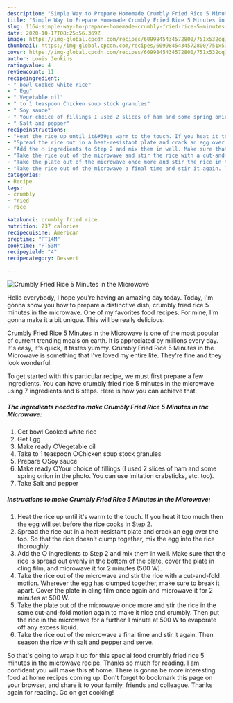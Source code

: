 ```yaml
---
description: "Simple Way to Prepare Homemade Crumbly Fried Rice 5 Minutes in the Microwave"
title: "Simple Way to Prepare Homemade Crumbly Fried Rice 5 Minutes in the Microwave"
slug: 1164-simple-way-to-prepare-homemade-crumbly-fried-rice-5-minutes-in-the-microwave
date: 2020-10-17T08:25:56.369Z
image: https://img-global.cpcdn.com/recipes/6099845434572800/751x532cq70/crumbly-fried-rice-5-minutes-in-the-microwave-recipe-main-photo.jpg
thumbnail: https://img-global.cpcdn.com/recipes/6099845434572800/751x532cq70/crumbly-fried-rice-5-minutes-in-the-microwave-recipe-main-photo.jpg
cover: https://img-global.cpcdn.com/recipes/6099845434572800/751x532cq70/crumbly-fried-rice-5-minutes-in-the-microwave-recipe-main-photo.jpg
author: Louis Jenkins
ratingvalue: 4
reviewcount: 11
recipeingredient:
- " bowl Cooked white rice"
- " Egg"
- " Vegetable oil"
- " to 1 teaspoon Chicken soup stock granules"
- " Soy sauce"
- " Your choice of fillings I used 2 slices of ham and some spring onion in the photo You can use imitation crabsticks etc too"
- " Salt and pepper"
recipeinstructions:
- "Heat the rice up until it&#39;s warm to the touch. If you heat it too much then the egg will set before the rice cooks in Step 2."
- "Spread the rice out in a heat-resistant plate and crack an egg over the top. So that the rice doesn&#39;t clump together, mix the egg into the rice thoroughly."
- "Add the ○ ingredients to Step 2 and mix them in well. Make sure that the rice is spread out evenly in the bottom of the plate, cover the plate in cling film, and microwave it for 2 minutes (500 W)."
- "Take the rice out of the microwave and stir the rice with a cut-and-fold motion. Wherever the egg has clumped together, make sure to break it apart. Cover the plate in cling film once again and microwave it for 2 minutes at 500 W."
- "Take the plate out of the microwave once more and stir the rice in the same cut-and-fold motion again to make it nice and crumbly. Then put the rice in the microwave for a further 1 minute at 500 W to evaporate off any excess liquid."
- "Take the rice out of the microwave a final time and stir it again. Then season the rice with salt and pepper and serve."
categories:
- Recipe
tags:
- crumbly
- fried
- rice

katakunci: crumbly fried rice 
nutrition: 237 calories
recipecuisine: American
preptime: "PT14M"
cooktime: "PT53M"
recipeyield: "4"
recipecategory: Dessert

---
```



![Crumbly Fried Rice 5 Minutes in the Microwave](https://img-global.cpcdn.com/recipes/6099845434572800/751x532cq70/crumbly-fried-rice-5-minutes-in-the-microwave-recipe-main-photo.jpg)

Hello everybody, I hope you're having an amazing day today. Today, I'm gonna show you how to prepare a distinctive dish, crumbly fried rice 5 minutes in the microwave. One of my favorites food recipes. For mine, I'm gonna make it a bit unique. This will be really delicious.



Crumbly Fried Rice 5 Minutes in the Microwave is one of the most popular of current trending meals on earth. It is appreciated by millions every day. It's easy, it's quick, it tastes yummy. Crumbly Fried Rice 5 Minutes in the Microwave is something that I've loved my entire life. They're fine and they look wonderful.


To get started with this particular recipe, we must first prepare a few ingredients. You can have crumbly fried rice 5 minutes in the microwave using 7 ingredients and 6 steps. Here is how you can achieve that.

<!--inarticleads1-->

##### The ingredients needed to make Crumbly Fried Rice 5 Minutes in the Microwave:

1. Get  bowl Cooked white rice
1. Get  Egg
1. Make ready  ○Vegetable oil
1. Take  to 1 teaspoon ○Chicken soup stock granules
1. Prepare  ○Soy sauce
1. Make ready  ○Your choice of fillings (I used 2 slices of ham and some spring onion in the photo. You can use imitation crabsticks, etc. too).
1. Take  Salt and pepper




<!--inarticleads2-->

##### Instructions to make Crumbly Fried Rice 5 Minutes in the Microwave:

1. Heat the rice up until it&#39;s warm to the touch. If you heat it too much then the egg will set before the rice cooks in Step 2.
1. Spread the rice out in a heat-resistant plate and crack an egg over the top. So that the rice doesn&#39;t clump together, mix the egg into the rice thoroughly.
1. Add the ○ ingredients to Step 2 and mix them in well. Make sure that the rice is spread out evenly in the bottom of the plate, cover the plate in cling film, and microwave it for 2 minutes (500 W).
1. Take the rice out of the microwave and stir the rice with a cut-and-fold motion. Wherever the egg has clumped together, make sure to break it apart. Cover the plate in cling film once again and microwave it for 2 minutes at 500 W.
1. Take the plate out of the microwave once more and stir the rice in the same cut-and-fold motion again to make it nice and crumbly. Then put the rice in the microwave for a further 1 minute at 500 W to evaporate off any excess liquid.
1. Take the rice out of the microwave a final time and stir it again. Then season the rice with salt and pepper and serve.




So that's going to wrap it up for this special food crumbly fried rice 5 minutes in the microwave recipe. Thanks so much for reading. I am confident you will make this at home. There is gonna be more interesting food at home recipes coming up. Don't forget to bookmark this page on your browser, and share it to your family, friends and colleague. Thanks again for reading. Go on get cooking!

